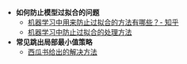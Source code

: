 - **如何防止模型过拟合的问题**
    + [机器学习中用来防止过拟合的方法有哪些？- 知乎](https://www.zhihu.com/question/59201590)
    + [机器学习中防止过拟合的处理方法](https://blog.csdn.net/heyongluoyao8/article/details/49429629)
- **常见跳出局部最小值策略**
    + [西瓜书给出的解决方法](https://blog.csdn.net/Touch_Dream/article/details/70142482)